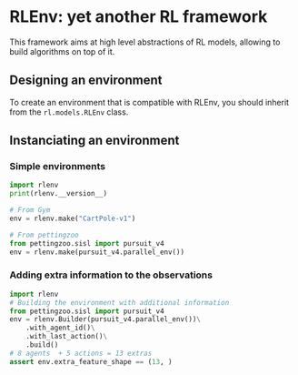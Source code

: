 # RLEnv: yet another RL framework
This framework aims at high level abstractions of RL models, allowing to build algorithms on top of it.

## Designing an environment
To create an environment that is compatible with RLEnv, you should inherit from the `rl.models.RLEnv` class.

## Instanciating an environment
### Simple environments
```python
import rlenv
print(rlenv.__version__)

# From Gym
env = rlenv.make("CartPole-v1")

# From pettingzoo
from pettingzoo.sisl import pursuit_v4
env = rlenv.make(pursuit_v4.parallel_env())
```

### Adding extra information to the observations
```python
import rlenv
# Building the environment with additional information
from pettingzoo.sisl import pursuit_v4
env = rlenv.Builder(pursuit_v4.parallel_env())\
    .with_agent_id()\
    .with_last_action()\
    .build()
# 8 agents  + 5 actions = 13 extras
assert env.extra_feature_shape == (13, )
```